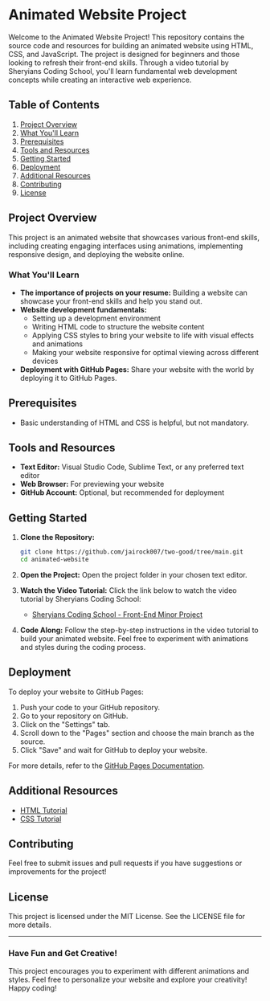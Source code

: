 # Animated Website Project

Welcome to the Animated Website Project! This repository contains the source code and resources for building an animated website using HTML, CSS, and JavaScript. The project is designed for beginners and those looking to refresh their front-end skills. Through a video tutorial by Sheryians Coding School, you'll learn fundamental web development concepts while creating an interactive web experience.

## Table of Contents

1. [Project Overview](#project-overview)
2. [What You'll Learn](#what-youll-learn)
3. [Prerequisites](#prerequisites)
4. [Tools and Resources](#tools-and-resources)
5. [Getting Started](#getting-started)
6. [Deployment](#deployment)
7. [Additional Resources](#additional-resources)
8. [Contributing](#contributing)
9. [License](#license)

## Project Overview

This project is an animated website that showcases various front-end skills, including creating engaging interfaces using animations, implementing responsive design, and deploying the website online.

### What You'll Learn

- **The importance of projects on your resume:** Building a website can showcase your front-end skills and help you stand out.
- **Website development fundamentals:**
  - Setting up a development environment
  - Writing HTML code to structure the website content
  - Applying CSS styles to bring your website to life with visual effects and animations
  - Making your website responsive for optimal viewing across different devices
- **Deployment with GitHub Pages:** Share your website with the world by deploying it to GitHub Pages.

## Prerequisites

- Basic understanding of HTML and CSS is helpful, but not mandatory.

## Tools and Resources

- **Text Editor:** Visual Studio Code, Sublime Text, or any preferred text editor
- **Web Browser:** For previewing your website
- **GitHub Account:** Optional, but recommended for deployment

## Getting Started

1. **Clone the Repository:**
   ```bash
   git clone https://github.com/jairock007/two-good/tree/main.git
   cd animated-website
   ```

2. **Open the Project:**
   Open the project folder in your chosen text editor.

3. **Watch the Video Tutorial:**
   Click the link below to watch the video tutorial by Sheryians Coding School:
   - [Sheryians Coding School - Front-End Minor Project](link-to-video)

4. **Code Along:**
   Follow the step-by-step instructions in the video tutorial to build your animated website. Feel free to experiment with animations and styles during the coding process.

## Deployment

To deploy your website to GitHub Pages:

1. Push your code to your GitHub repository.
2. Go to your repository on GitHub.
3. Click on the "Settings" tab.
4. Scroll down to the "Pages" section and choose the main branch as the source.
5. Click "Save" and wait for GitHub to deploy your website.

For more details, refer to the [GitHub Pages Documentation](https://pages.github.com/).

## Additional Resources

- [HTML Tutorial](link-to-a-reputable-HTML-tutorial-website)
- [CSS Tutorial](link-to-a-reputable-CSS-tutorial-website)

## Contributing

Feel free to submit issues and pull requests if you have suggestions or improvements for the project!

## License

This project is licensed under the MIT License. See the LICENSE file for more details.

---

### Have Fun and Get Creative!

This project encourages you to experiment with different animations and styles. Feel free to personalize your website and explore your creativity! Happy coding!
